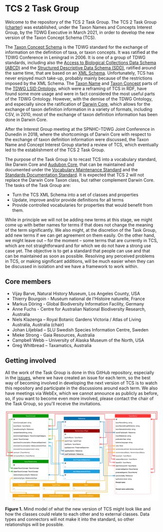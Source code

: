 # TCS 2 Task Group

Welcome to the repository of the TCS 2 Task Group. The TCS 2 Task Group ([charter](https://github.com/tdwg/tnc/blob/master/charters/tcs-2-task-group-charter.md)) was established, under the Taxon Names and Concepts Interest Group, by the TDWG Executive in March 2021, in order to develop the new version of the Taxon Concept Schema (TCS).

The [Taxon Concept Schema](https://www.tdwg.org/standards/tcs/) is the TDWG standard for the exchange of information on the definition of taxa, or taxon concepts. It was ratified at the TDWG Conference in Leningrad in 2006. It is one of a group of TDWG standards, including also the [Access to Biological Collections Data Schema (ABCD)](https://www.tdwg.org/standards/abcd/) and the [Structured Descriptive Data Schema (SDD)](https://www.tdwg.org/standards/sdd/), ratified around the same time, that are based on an [XML Schema](https://www.w3.org/TR/xmlschema-0/). Unfortunately, TCS has never enjoyed much take-up, probably mainly because of the restrictions imposed by the XML Schema. The [Taxon Name](https://github.com/tdwg/ontology/blob/master/ontology/voc/TaxonName.rdf) and [Taxon Concept](https://github.com/tdwg/ontology/blob/master/ontology/voc/TaxonConcept.rdf) parts of the [TDWG LSID Ontology](https://github.com/tdwg/ontology/), which were a reframing of TCS in RDF, have found some more usage and were in fact considered the most useful parts of the TDWG Ontology. However, with the demise of the TDWG Ontology, and especially since the ratification of [Darwin Core](https://dwc.tdwg.org/), which allows for the exchange of taxon definition information in a variety of formats, including CSV, in 2010, most of the exchange of taxon definition information has been done in Darwin Core.

After the Interest Group meeting at the SPNHC–TDWG Joint Conference in Dunedin in 2018, where the shortcomings of Darwin Core with respect to the exchange of taxon definition information were discussed, the Taxon Name and Concept Interest Group started a review of TCS, which eventually led to the establishment of the TCS 2 Task Group.

The purpose of the Task Group is to recast TCS into a vocabulary standard, like Darwin Core and [Audubon Core](https://ac.tdwg.org/), that can be maintained and documented under the [Vocabulary Maintenance Standard](https://github.com/tdwg/vocab/tree/master/vms) and the [Standards Documentation Standard](https://github.com/tdwg/vocab/tree/master/sds). It is expected that TCS 2 will not replace the Darwin Core Taxon class, but rather complement Darwin Core. The tasks of the Task Group are:

- Turn the TCS XML Schema into a set of classes and properties
- Update, improve and/or provide definitions for all terms
- Provide controlled vocabularies for properties that would benefit from them.

While in principle we will not be adding new terms at this stage, we might come up with better names for terms if that does not change the meaning of the term significantly. We also might, at the discretion of the Task Group, add new terms if we can get agreement on them easily. On the other hand, we might leave out – for the moment – some terms that are currently in TCS, which are not straightforward and for which we do not have a strong use case yet. The objective is to get a standard that people can use and that can be maintained as soon as possible. Resolving any perceived problems in TCS, or making significant additions, will be much easier when they can be discussed in isolation and we have a framework to work within.

## Core members

- Vijay Barve, Natural History Museum, Los Angeles County, USA
- Thierry Bourgoin - Muséum national de l'Histoire naturelle, France
- Markus Döring - Global Biodiversity Information Facility, Germany
- Anne Fuchs - Centre for Australian National Biodiversity Research, Australia
- Niels Klazenga – Royal Botanic Gardens Victoria / Atlas of Living Australia, Australia (chair)
- Johan Liljeblad – SLU Swedish Species Information Centre, Sweden
- Mieke Strong - Gaia Resources, Australia
- Campbell Webb – University of Alaska Museum of the North, USA
- Greg Whitbread – Taxamatics, Australia

## Getting involved

All the work of the Task Group is done in this GitHub repository, especially in the [issues](https://github.com/tdwg/tcs2/issues), where we have created an issue for each term, so the best way of becoming involved in developing the next version of TCS is to watch this repository and participate in the discussions around each term. We also have meetings via WebEx, which we cannot announce as publicly as before, so, if you want to become even more involved, please contact the chair of the Task Group, so you'll receive the invitations.



![](assets/tcs_diagram.svg)



**Figure 1.** Mind model of what the new version of TCS might look like and how the classes could relate to each other and to external classes. Data types and connectors will not make it into the standard, so other relationships will be possible.

